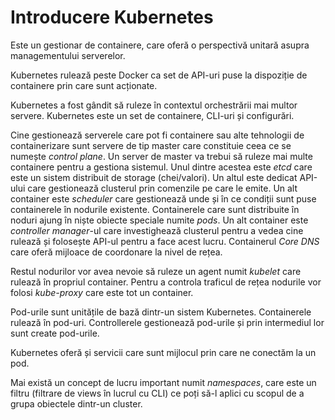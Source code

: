 # Introducere Kubernetes

Este un gestionar de containere, care oferă o perspectivă unitară asupra managementului serverelor.

Kubernetes rulează peste Docker ca set de API-uri puse la dispoziție de containere prin care sunt acționate.

Kubernetes a fost gândit să ruleze în contextul orchestrării mai multor servere. Kubernetes este un set de containere, CLI-uri și configurări.

Cine gestionează serverele care pot fi containere sau alte tehnologii de containerizare sunt servere de tip master care constituie ceea ce se numește *control plane*. Un server de master va trebui să ruleze mai multe containere pentru a gestiona sistemul. Unul dintre acestea este *etcd* care este un sistem distribuit de storage (chei/valori). Un altul este dedicat API-ului care gestionează clusterul prin comenzile pe care le emite. Un alt container este *scheduler* care gestionează unde și în ce condiții sunt puse containerele în nodurile existente. Containerele care sunt distribuite în noduri ajung în niște obiecte speciale numite *pods*. Un alt container este *controller manager*-ul care investighează clusterul pentru a vedea cine rulează și folosește API-ul pentru a face acest lucru. Containerul *Core DNS* care oferă mijloace de coordonare la nivel de rețea.

Restul nodurilor vor avea nevoie să ruleze un agent numit *kubelet* care rulează în propriul container. Pentru a controla traficul de rețea nodurile vor folosi *kube-proxy* care este tot un container.

Pod-urile sunt unitățile de bază dintr-un sistem Kubernetes. Containerele rulează în pod-uri. Controllerele gestionează pod-urile și prin intermediul lor sunt create pod-urile.

Kubernetes oferă și servicii care sunt mijlocul prin care ne conectăm la un pod.

Mai există un concept de lucru important numit *namespaces*, care este un filtru (filtrare de views în lucrul cu CLI) ce poți să-l aplici cu scopul de a grupa obiectele dintr-un cluster.